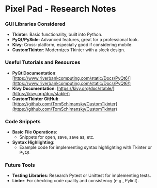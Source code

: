 # Pixel Pad - Research Notes

### GUI Libraries Considered
- **Tkinter**: Basic functionality, built into Python.
- **PyQt/PySide**: Advanced features, great for a professional look.
- **Kivy**: Cross-platform, especially good if considering mobile.
- **CustomTkinter**: Modernizes Tkinter with a sleek design.

### Useful Tutorials and Resources
- **PyQt Documentation**: [https://www.riverbankcomputing.com/static/Docs/PyQt6/](https://www.riverbankcomputing.com/static/Docs/PyQt6/)
- **Kivy Documentation**: [https://kivy.org/doc/stable/](https://kivy.org/doc/stable/)
- **CustomTkinter GitHub**: [https://github.com/TomSchimansky/CustomTkinter](https://github.com/TomSchimansky/CustomTkinter)

### Code Snippets
- **Basic File Operations**:
  - Snippets for open, save, save as, etc.
- **Syntax Highlighting**:
  - Example code for implementing syntax highlighting with Tkinter or PyQt.

### Future Tools
- **Testing Libraries**: Research Pytest or Unittest for implementing tests.
- **Linter**: For checking code quality and consistency (e.g., Pylint).
